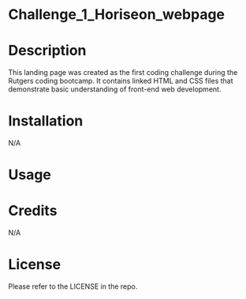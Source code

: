 # Challenge_1_Horiseon_webpage

# Description
This landing page was created as the first coding challenge during the Rutgers coding bootcamp. It contains linked HTML and CSS files that demonstrate basic understanding of front-end web development.

# Installation
N/A

# Usage


# Credits
N/A

# License
Please refer to the LICENSE in the repo.
